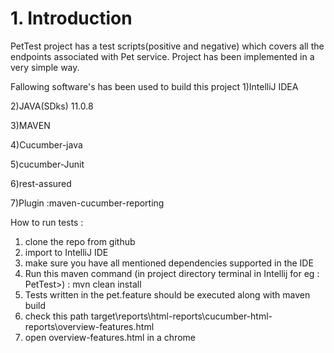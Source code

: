 # 1. Introduction
PetTest project has a test scripts(positive and negative) which covers all the endpoints associated with Pet service.
Project has been implemented in a very simple way.

Fallowing software's has been used to build this project
1)IntelliJ IDEA

2)JAVA(SDks) 11.0.8

3)MAVEN

4)Cucumber-java

5)cucumber-Junit

6)rest-assured

7)Plugin :maven-cucumber-reporting


How to run tests :
1. clone the repo from github
2. import to IntelliJ IDE
3. make sure you have all mentioned dependencies supported in the IDE
4. Run this maven command (in project directory terminal in Intellij for eg : PetTest>) : mvn clean install
5. Tests written in the pet.feature should be executed along with maven build
6. check this path target\reports\html-reports\cucumber-html-reports\overview-features.html
7. open overview-features.html in a chrome


          
